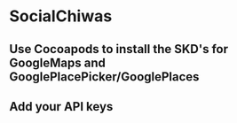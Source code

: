 # SocialChiwas
## Use Cocoapods to install the SKD's for GoogleMaps and GooglePlacePicker/GooglePlaces
## Add your API keys